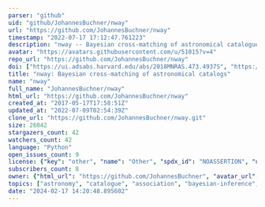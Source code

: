```yaml
---
parser: "github"
uid: "github/JohannesBuchner/nway"
url: "https://github.com/JohannesBuchner/nway"
timestamp: "2022-07-17 17:12:47.761223"
description: "nway -- Bayesian cross-matching of astronomical catalogues"
avatar: "https://avatars.githubusercontent.com/u/51015?v=4"
repo_url: "https://github.com/JohannesBuchner/nway"
doi: ["https://ui.adsabs.harvard.edu/abs/2018MNRAS.473.4937S", "https://ui.adsabs.harvard.edu/abs/2021ascl.soft02014B/abstract"]
title: "nway: Bayesian cross-matching of astronomical catalogs"
name: "nway"
full_name: "JohannesBuchner/nway"
html_url: "https://github.com/JohannesBuchner/nway"
created_at: "2017-05-17T17:58:51Z"
updated_at: "2022-07-09T02:54:39Z"
clone_url: "https://github.com/JohannesBuchner/nway.git"
size: 26042
stargazers_count: 42
watchers_count: 42
language: "Python"
open_issues_count: 9
license: {"key": "other", "name": "Other", "spdx_id": "NOASSERTION", "url": null, "node_id": "MDc6TGljZW5zZTA="}
subscribers_count: 8
owner: {"html_url": "https://github.com/JohannesBuchner", "avatar_url": "https://avatars.githubusercontent.com/u/51015?v=4", "login": "JohannesBuchner", "type": "User"}
topics: ["astronomy", "catalogue", "association", "bayesian-inference", "python"]
date: "2024-02-17 14:20:48.895602"
---
```

